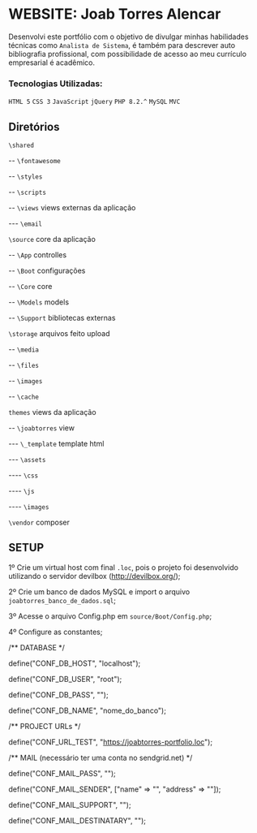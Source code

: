 # WEBSITE: Joab Torres Alencar

Desenvolvi este portfólio com o objetivo de divulgar minhas habilidades técnicas como `Analista de Sistema`, é também para descrever auto bibliografia profissional, com possibilidade de acesso ao meu currículo empresarial é acadêmico. 

### Tecnologias Utilizadas:
`HTML 5` `CSS 3` `JavaScript` `jQuery` `PHP 8.2.^` `MySQL` `MVC`


## Diretórios
  `\shared`

   -- `\fontawesome`
   
   -- `\styles`
   
   -- `\scripts`
   
   -- `\views` views externas da aplicação
   
   --- `\email`
   
 `\source` core da aplicação
   
   -- `\App` controlles
   
   -- `\Boot`  configurações
   
   -- `\Core` core
   
   -- `\Models` models
   
   -- `\Support` bibliotecas externas
   
 `\storage` arquivos feito upload
   
   -- `\media`
   
   -- `\files`
   
   -- `\images`
   
   -- `\cache`
   
`themes` views da aplicação
   
  -- `\joabtorres` view
  
  --- `\_template` template html
  
  --- `\assets`
  
  ---- `\css`
  
  ---- `\js`
  
  ---- `\images`
  
  `\vendor` composer


## SETUP
1º Crie um virtual host com final `.loc`, pois o projeto foi desenvolvido utilizando o servidor devilbox (http://devilbox.org/);

2º Crie um banco de dados MySQL e import o arquivo `joabtorres_banco_de_dados.sql`;

3º Acesse o arquivo Config.php em `source/Boot/Config.php`;

4º Configure as constantes;

/**
DATABASE
 */

define("CONF_DB_HOST", "localhost");

define("CONF_DB_USER", "root");

define("CONF_DB_PASS", "");

define("CONF_DB_NAME", "nome_do_banco");

/**
PROJECT URLs
 */

define("CONF_URL_TEST", "https://joabtorres-portfolio.loc");

/**
  MAIL
  (necessário ter uma conta no sendgrid.net)
 */

define("CONF_MAIL_PASS", "");

define("CONF_MAIL_SENDER", ["name" => "", "address" => ""]);

define("CONF_MAIL_SUPPORT", "");

define("CONF_MAIL_DESTINATARY", "");


